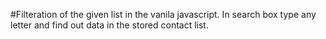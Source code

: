 #Filteration of the given list in the vanila javascript. In search box type any letter and find out data in the stored contact list.
